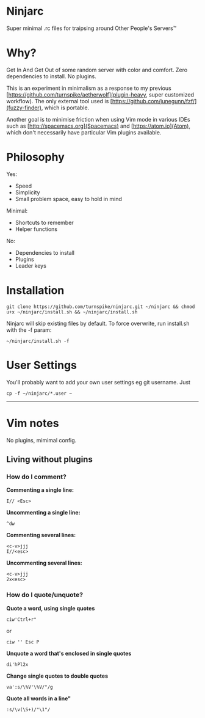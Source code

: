 # Ninjarc
Super minimal .rc files for traipsing around Other People's Servers™

# Why?

Get In And Get Out of some random server with color and comfort. Zero dependencies to install. No plugins.

This is an experiment in minimalism as a response to my previous [https://github.com/turnspike/aetherwolf](plugin-heavy, super customized workflow). The only external tool used is [https://github.com/junegunn/fzf/](fuzzy-finder), which is portable.

Another goal is to minimise friction when using Vim mode in various IDEs such as [http://spacemacs.org](Spacemacs) and [https://atom.io](Atom), which don't necessarily have particular Vim plugins available.

# Philosophy

Yes:
- Speed
- Simplicity
- Small problem space, easy to hold in mind

Minimal:
- Shortcuts to remember
- Helper functions

No:
- Dependencies to install
- Plugins
- Leader keys

# Installation
````
git clone https://github.com/turnspike/ninjarc.git ~/ninjarc && chmod u+x ~/ninjarc/install.sh && ~/ninjarc/install.sh
````

Ninjarc will skip existing files by default. To force overwrite, run install.sh with the -f param:
````
~/ninjarc/install.sh -f
````

# User Settings

You'll probably want to add your own user settings eg git username. Just 
````
cp -f ~/ninjarc/*.user ~
````

---

# Vim notes

No plugins, mimimal config.

## Living without plugins

### How do I comment?

**Commenting a single line:**
````
I// <Esc>
````

**Uncommenting a single line:**
````
^dw
````

**Commenting several lines:**
````
<c-v>jjj
I//<esc>
````

**Uncommenting several lines:**
````
<c-v>jjj
2x<esc>
````
### How do I quote/unquote?

**Quote a word, using single quotes**
````
ciw'Ctrl+r"
````
or
````
ciw '' Esc P
````

**Unquote a word that's enclosed in single quotes**
````
di'hPl2x
````

**Change single quotes to double quotes**
````
va':s/\%V'\%V/"/g
````

**Quote all words in a line"**
````
:s/\v(\S+)/"\1"/
````
